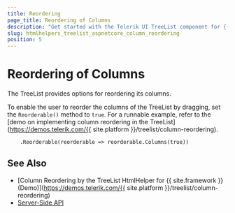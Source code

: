 ```yaml
---
title: Reordering
page_title: Reordering of Columns
description: "Get started with the Telerik UI TreeList component for {{ site.framework }} and learn how to implement columns that can be reordered by dragging and dropping."
slug: htmlhelpers_treelist_aspnetcore_column_reordering
position: 5
---
```


# Reordering of Columns

The TreeList provides options for reordering its columns.

To enable the user to reorder the columns of the TreeList by dragging, set the `Reorderable()` method to `true`. For a runnable example, refer to the [demo on implementing column reordering in the TreeList](https://demos.telerik.com/{{ site.platform }}/treelist/column-reordering).

```HtmlHelper
    .Reorderable(reorderable => reorderable.Columns(true))
```
## See Also

* [Column Reordering by the TreeList HtmlHelper for {{ site.framework }} (Demo)](https://demos.telerik.com/{{ site.platform }}/treelist/column-reordering)
* [Server-Side API](/api/treelist)
